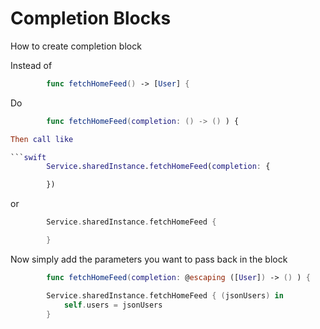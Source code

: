 # Completion Blocks

How to create completion block

Instead of 

```swift
    	func fetchHomeFeed() -> [User] {
```

Do

```swift
    	func fetchHomeFeed(completion: () -> () ) {

Then call like

```swift
        Service.sharedInstance.fetchHomeFeed(completion: {

        })
```

or

```swift
        Service.sharedInstance.fetchHomeFeed {

        }
```

Now simply add the parameters you want to pass back in the block

```swift
        func fetchHomeFeed(completion: @escaping ([User]) -> () ) {

        Service.sharedInstance.fetchHomeFeed { (jsonUsers) in
            self.users = jsonUsers
        }
```